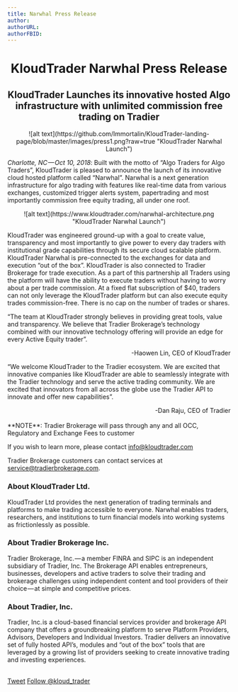 ```yaml
---
title: Narwhal Press Release 
author: 
authorURL: 
authorFBID: 
---
```


# <center>KloudTrader Narwhal Press Release</center>
## <center>KloudTrader Launches its innovative hosted Algo infrastructure with unlimited commission free trading on Tradier</center>
<center>![alt text](https://github.com/Immortalin/KloudTrader-landing-page/blob/master/images/press1.png?raw=true "KloudTrader Narwhal Launch")</center>

<!--truncate-->

*Charlotte, NC — Oct 10, 2018*: Built with the motto of “Algo Traders for Algo Traders”, KloudTrader is pleased to announce the launch of its innovative cloud hosted platform called “Narwhal”. Narwhal is a next generation infrastructure for algo trading with features like real-time data from various exchanges, customized trigger alerts system, papertrading and most importantly commission free equity trading, all under one roof.

<center>![alt text](https://www.kloudtrader.com/narwhal-architecture.png "KloudTrader Narwhal Launch")</center>

KloudTrader was engineered ground-up with a goal to create value, transparency and most importantly to give power to every day traders with institutional grade capabilities through its secure cloud scalable platform. KloudTrader Narwhal is pre-connected to the exchanges for data and execution “out of the box”. KloudTrader is also connected to Tradier Brokerage for trade execution. As a part of this partnership all Traders using the platform will have the ability to execute traders without having to worry about a per trade commission. At a fixed flat subscription of $40, traders can not only leverage the KloudTrader platform but can also execute equity trades commission-free. There is no cap on the number of trades or shares.

“The team at KloudTrader strongly believes in providing great tools, value and transparency. We believe that Tradier Brokerage’s technology combined with our innovative technology offering will provide an edge for every Active Equity trader”.<br/>
<div style="text-align: right">-Haowen Lin, CEO of KloudTrader</div>

“We welcome KloudTrader to the Tradier ecosystem. We are excited that innovative companies like KloudTrader are able to seamlessly integrate with the Tradier technology and serve the active trading community. We are excited that innovators from all across the globe use the Tradier API to innovate and offer new capabilities”.<br/>
<div style="text-align: right">-Dan Raju, CEO of Tradier</div>

<br/>
**NOTE**: Tradier Brokerage will pass through any and all OCC, Regulatory and Exchange Fees to customer

If you wish to learn more, please contact info@kloudtrader.com

Tradier Brokerage customers can contact services at service@tradierbrokerage.com.

### About KloudTrader Ltd.
KloudTrader Ltd provides the next generation of trading terminals and platforms to make trading accessible to everyone. Narwhal enables traders, researchers, and institutions to turn financial models into working systems as frictionlessly as possible.

### About Tradier Brokerage Inc.
Tradier Brokerage, Inc. — a member FINRA and SIPC is an independent subsidiary of Tradier, Inc. The Brokerage API enables entrepreneurs, businesses, developers and active traders to solve their trading and brokerage challenges using independent content and tool providers of their choice — at simple and competitive prices.

### About Tradier, Inc.
Tradier, Inc. is a cloud-based financial services provider and brokerage API company that offers a groundbreaking platform to serve Platform Providers, Advisors, Developers and Individual Investors. Tradier delivers an innovative set of fully hosted API’s, modules and “out of the box” tools that are leveraged by a growing list of providers seeking to create innovative trading and investing experiences.

<br>
<script src="//platform.linkedin.com/in.js" type="text/javascript"> lang: en_US</script>
<script type="IN/Share"></script>
<a href="https://twitter.com/share?ref_src=twsrc%5Etfw" class="twitter-share-button" data-show-count="false">Tweet</a><script async src="https://platform.twitter.com/widgets.js" charset="utf-8"></script>
<a href="https://twitter.com/kloud_trader?ref_src=twsrc%5Etfw" class="twitter-follow-button" data-show-count="false">Follow @kloud_trader</a><script async src="https://platform.twitter.com/widgets.js" charset="utf-8"></script>
